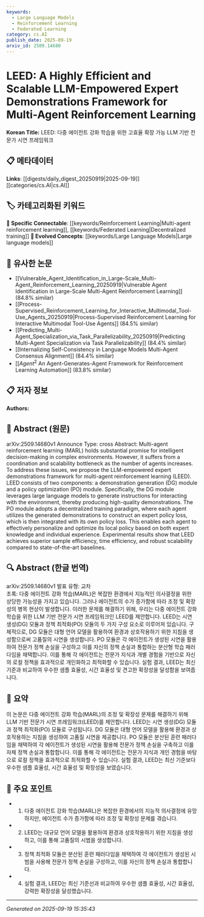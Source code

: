 ```yaml
---
keywords:
  - Large Language Models
  - Reinforcement Learning
  - Federated Learning
category: cs.AI
publish_date: 2025-09-19
arxiv_id: 2509.14680
---
```


<!-- KEYWORD_LINKING_METADATA:
{
  "processed_timestamp": "2025-09-22 21:39:12.011849",
  "vocabulary_version": "1.0",
  "selected_keywords": [
    "Large Language Models",
    "Reinforcement Learning",
    "Federated Learning"
  ],
  "rejected_keywords": [
    "Expert Demonstrations"
  ],
  "similarity_scores": {
    "Large Language Models": 0.82,
    "Reinforcement Learning": 0.78,
    "Federated Learning": 0.79
  },
  "extraction_method": "AI_prompt_based",
  "budget_applied": true
}
-->


# LEED: A Highly Efficient and Scalable LLM-Empowered Expert Demonstrations Framework for Multi-Agent Reinforcement Learning

**Korean Title:** LEED: 다중 에이전트 강화 학습을 위한 고효율 확장 가능 LLM 기반 전문가 시연 프레임워크

## 📋 메타데이터

**Links**: [[digests/daily_digest_20250919|2025-09-19]]   [[categories/cs.AI|cs.AI]]

## 🏷️ 카테고리화된 키워드
**🔗 Specific Connectable**: [[keywords/Reinforcement Learning|Multi-agent reinforcement learning]], [[keywords/Federated Learning|Decentralized training]]
**🚀 Evolved Concepts**: [[keywords/Large Language Models|Large language models]]

## 🔗 유사한 논문
- [[Vulnerable_Agent_Identification_in_Large-Scale_Multi-Agent_Reinforcement_Learning_20250919|Vulnerable Agent Identification in Large-Scale Multi-Agent Reinforcement Learning]] (84.8% similar)
- [[Process-Supervised_Reinforcement_Learning_for_Interactive_Multimodal_Tool-Use_Agents_20250919|Process-Supervised Reinforcement Learning for Interactive Multimodal Tool-Use Agents]] (84.5% similar)
- [[Predicting_Multi-Agent_Specialization_via_Task_Parallelizability_20250919|Predicting Multi-Agent Specialization via Task Parallelizability]] (84.4% similar)
- [[Internalizing Self-Consistency in Language Models Multi-Agent Consensus Alignment]] (84.4% similar)
- [[$Agent^2$ An Agent-Generates-Agent Framework for Reinforcement Learning Automation]] (83.8% similar)

## 📋 저자 정보

**Authors:** 

## 📄 Abstract (원문)

arXiv:2509.14680v1 Announce Type: cross 
Abstract: Multi-agent reinforcement learning (MARL) holds substantial promise for intelligent decision-making in complex environments. However, it suffers from a coordination and scalability bottleneck as the number of agents increases. To address these issues, we propose the LLM-empowered expert demonstrations framework for multi-agent reinforcement learning (LEED). LEED consists of two components: a demonstration generation (DG) module and a policy optimization (PO) module. Specifically, the DG module leverages large language models to generate instructions for interacting with the environment, thereby producing high-quality demonstrations. The PO module adopts a decentralized training paradigm, where each agent utilizes the generated demonstrations to construct an expert policy loss, which is then integrated with its own policy loss. This enables each agent to effectively personalize and optimize its local policy based on both expert knowledge and individual experience. Experimental results show that LEED achieves superior sample efficiency, time efficiency, and robust scalability compared to state-of-the-art baselines.

## 🔍 Abstract (한글 번역)

arXiv:2509.14680v1 발표 유형: 교차  
초록: 다중 에이전트 강화 학습(MARL)은 복잡한 환경에서 지능적인 의사결정을 위한 상당한 가능성을 가지고 있습니다. 그러나 에이전트의 수가 증가함에 따라 조정 및 확장성의 병목 현상이 발생합니다. 이러한 문제를 해결하기 위해, 우리는 다중 에이전트 강화 학습을 위한 LLM 기반 전문가 시연 프레임워크인 LEED를 제안합니다. LEED는 시연 생성(DG) 모듈과 정책 최적화(PO) 모듈의 두 가지 구성 요소로 이루어져 있습니다. 구체적으로, DG 모듈은 대형 언어 모델을 활용하여 환경과 상호작용하기 위한 지침을 생성함으로써 고품질의 시연을 생성합니다. PO 모듈은 각 에이전트가 생성된 시연을 활용하여 전문가 정책 손실을 구성하고 이를 자신의 정책 손실과 통합하는 분산형 학습 패러다임을 채택합니다. 이를 통해 각 에이전트는 전문가 지식과 개별 경험을 기반으로 자신의 로컬 정책을 효과적으로 개인화하고 최적화할 수 있습니다. 실험 결과, LEED는 최신 기준과 비교하여 우수한 샘플 효율성, 시간 효율성 및 견고한 확장성을 달성함을 보여줍니다.

## 📝 요약

이 논문은 다중 에이전트 강화 학습(MARL)의 조정 및 확장성 문제를 해결하기 위해 LLM 기반 전문가 시연 프레임워크(LEED)를 제안합니다. LEED는 시연 생성(DG) 모듈과 정책 최적화(PO) 모듈로 구성됩니다. DG 모듈은 대형 언어 모델을 활용해 환경과 상호작용하는 지침을 생성하여 고품질 시연을 제공합니다. PO 모듈은 분산된 훈련 패러다임을 채택하여 각 에이전트가 생성된 시연을 활용해 전문가 정책 손실을 구축하고 이를 자체 정책 손실과 통합합니다. 이를 통해 각 에이전트는 전문가 지식과 개인 경험을 바탕으로 로컬 정책을 효과적으로 최적화할 수 있습니다. 실험 결과, LEED는 최신 기준보다 우수한 샘플 효율성, 시간 효율성 및 확장성을 보였습니다.

## 🎯 주요 포인트

- 1. 다중 에이전트 강화 학습(MARL)은 복잡한 환경에서의 지능적 의사결정에 유망하지만, 에이전트 수가 증가함에 따라 조정 및 확장성 문제를 겪습니다.

- 2. LEED는 대규모 언어 모델을 활용하여 환경과 상호작용하기 위한 지침을 생성하고, 이를 통해 고품질의 시범을 생성합니다.

- 3. 정책 최적화 모듈은 분산된 훈련 패러다임을 채택하여 각 에이전트가 생성된 시범을 사용해 전문가 정책 손실을 구성하고, 이를 자신의 정책 손실과 통합합니다.

- 4. 실험 결과, LEED는 최신 기준선과 비교하여 우수한 샘플 효율성, 시간 효율성, 강력한 확장성을 달성했습니다.

---

*Generated on 2025-09-19 15:35:43*